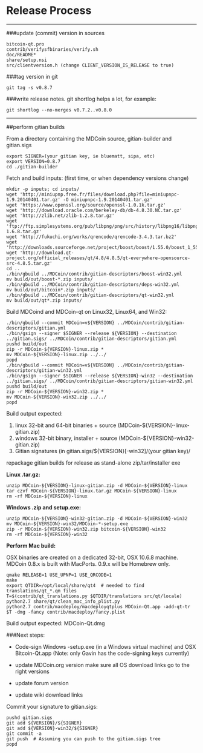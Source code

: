 Release Process
====================

* * *

###update (commit) version in sources


	bitcoin-qt.pro
	contrib/verifysfbinaries/verify.sh
	doc/README*
	share/setup.nsi
	src/clientversion.h (change CLIENT_VERSION_IS_RELEASE to true)

###tag version in git

	git tag -s v0.8.7

###write release notes. git shortlog helps a lot, for example:

	git shortlog --no-merges v0.7.2..v0.8.0

* * *

##perform gitian builds

 From a directory containing the MDCoin source, gitian-builder and gitian.sigs
  
	export SIGNER=(your gitian key, ie bluematt, sipa, etc)
	export VERSION=0.8.7
	cd ./gitian-builder

 Fetch and build inputs: (first time, or when dependency versions change)

	mkdir -p inputs; cd inputs/
	wget 'http://miniupnp.free.fr/files/download.php?file=miniupnpc-1.9.20140401.tar.gz' -O miniupnpc-1.9.20140401.tar.gz'
	wget 'https://www.openssl.org/source/openssl-1.0.1k.tar.gz'
	wget 'http://download.oracle.com/berkeley-db/db-4.8.30.NC.tar.gz'
	wget 'http://zlib.net/zlib-1.2.8.tar.gz'
	wget 'ftp://ftp.simplesystems.org/pub/libpng/png/src/history/libpng16/libpng-1.6.8.tar.gz'
	wget 'http://fukuchi.org/works/qrencode/qrencode-3.4.3.tar.bz2'
	wget 'http://downloads.sourceforge.net/project/boost/boost/1.55.0/boost_1_55_0.tar.bz2'
	wget 'http://download.qt-project.org/official_releases/qt/4.8/4.8.5/qt-everywhere-opensource-src-4.8.5.tar.gz'
	cd ..
	./bin/gbuild ../MDCoin/contrib/gitian-descriptors/boost-win32.yml
	mv build/out/boost-*.zip inputs/
	./bin/gbuild ../MDCoin/contrib/gitian-descriptors/deps-win32.yml
	mv build/out/bitcoin*.zip inputs/
	./bin/gbuild ../MDCoin/contrib/gitian-descriptors/qt-win32.yml
	mv build/out/qt*.zip inputs/

 Build MDCoind and MDCoin-qt on Linux32, Linux64, and Win32:
  
	./bin/gbuild --commit MDCoin=v${VERSION} ../MDCoin/contrib/gitian-descriptors/gitian.yml
	./bin/gsign --signer $SIGNER --release ${VERSION} --destination ../gitian.sigs/ ../MDCoin/contrib/gitian-descriptors/gitian.yml
	pushd build/out
	zip -r MDCoin-${VERSION}-linux.zip *
	mv MDCoin-${VERSION}-linux.zip ../../
	popd
	./bin/gbuild --commit MDCoin=v${VERSION} ../MDCoin/contrib/gitian-descriptors/gitian-win32.yml
	./bin/gsign --signer $SIGNER --release ${VERSION}-win32 --destination ../gitian.sigs/ ../MDCoin/contrib/gitian-descriptors/gitian-win32.yml
	pushd build/out
	zip -r MDCoin-${VERSION}-win32.zip *
	mv MDCoin-${VERSION}-win32.zip ../../
	popd

  Build output expected:

  1. linux 32-bit and 64-bit binaries + source (MDCoin-${VERSION}-linux-gitian.zip)
  2. windows 32-bit binary, installer + source (MDCoin-${VERSION}-win32-gitian.zip)
  3. Gitian signatures (in gitian.sigs/${VERSION}[-win32]/(your gitian key)/

repackage gitian builds for release as stand-alone zip/tar/installer exe

**Linux .tar.gz:**

	unzip MDCoin-${VERSION}-linux-gitian.zip -d MDCoin-${VERSION}-linux
	tar czvf MDCoin-${VERSION}-linux.tar.gz MDCoin-${VERSION}-linux
	rm -rf MDCoin-${VERSION}-linux

**Windows .zip and setup.exe:**

	unzip MDCoin-${VERSION}-win32-gitian.zip -d MDCoin-${VERSION}-win32
	mv MDCoin-${VERSION}-win32/MDCoin-*-setup.exe .
	zip -r MDCoin-${VERSION}-win32.zip bitcoin-${VERSION}-win32
	rm -rf MDCoin-${VERSION}-win32

**Perform Mac build:**

  OSX binaries are created on a dedicated 32-bit, OSX 10.6.8 machine.
  MDCoin 0.8.x is built with MacPorts.  0.9.x will be Homebrew only.

	qmake RELEASE=1 USE_UPNP=1 USE_QRCODE=1
	make
	export QTDIR=/opt/local/share/qt4  # needed to find translations/qt_*.qm files
	T=$(contrib/qt_translations.py $QTDIR/translations src/qt/locale)
	python2.7 share/qt/clean_mac_info_plist.py
	python2.7 contrib/macdeploy/macdeployqtplus MDCoin-Qt.app -add-qt-tr $T -dmg -fancy contrib/macdeploy/fancy.plist

 Build output expected: MDCoin-Qt.dmg

###Next steps:

* Code-sign Windows -setup.exe (in a Windows virtual machine) and
  OSX Bitcoin-Qt.app (Note: only Gavin has the code-signing keys currently)

* update MDCoin.org version
  make sure all OS download links go to the right versions

* update forum version

* update wiki download links

Commit your signature to gitian.sigs:

	pushd gitian.sigs
	git add ${VERSION}/${SIGNER}
	git add ${VERSION}-win32/${SIGNER}
	git commit -a
	git push  # Assuming you can push to the gitian.sigs tree
	popd

